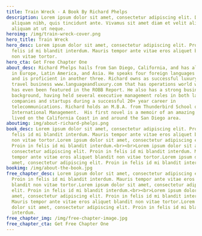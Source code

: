 ```yaml
---
title: Train Wreck - A Book By Richard Phelps
description: Lorem ipsum dolor sit amet, consectetur adipiscing elit. Duis at
  aliquam nibh, quis tincidunt ante. Vivamus sit amet diam et velit aliquam
  aliquam at ut neque.
heroimg: /img/train-wreck-cover.png
hero_title: Train Wreck
hero_desc: Lorem ipsum dolor sit amet, consectetur adipiscing elit. Proin in
  felis id mi blandit interdum. Mauris tempor ante vitae eros aliquet blandit
  non vitae tortor.
hero_cta: Get Free Chapter One
about_desc: Richard Phelps hails from San Diego, California, and has also lived
  in Europe, Latin America, and Asia. He speaks four foreign languages fluently
  and is proficient in another three. Richard owns as successful luxury language
  travel business www.languageandluxury.com that has operations world wide, and
  has even been featured in the ROBB Report. He also has a strong business
  background, having held several executive management roles in both large
  companies and startups during a successful 20+ year career in
  telecommunications. Richard holds an M.B.A. from Thunderbird School of
  International Management.  His first novel is a memoir of an amazing life
  lived on the California Coast in and around the San Diego area.
aboutimg: img/about-richard-phelps.png
book_desc: Lorem ipsum dolor sit amet, consectetur adipiscing elit. Proin in
  felis id mi blandit interdum. Mauris tempor ante vitae eros aliquet blandit
  non vitae tortor.Lorem ipsum dolor sit amet, consectetur adipiscing elit.
  Proin in felis id mi blandit interdum.<br><br>Lorem ipsum dolor sit amet,
  consectetur adipiscing elit. Proin in felis id mi blandit interdum. Mauris
  tempor ante vitae eros aliquet blandit non vitae tortor.Lorem ipsum dolor sit
  amet, consectetur adipiscing elit. Proin in felis id mi blandit interdum.
bookimg: /img/about-the-book.jpg
free_chapter_desc: Lorem ipsum dolor sit amet, consectetur adipiscing elit.
  Proin in felis id mi blandit interdum. Mauris tempor ante vitae eros aliquet
  blandit non vitae tortor.Lorem ipsum dolor sit amet, consectetur adipiscing
  elit. Proin in felis id mi blandit interdum.<br><br>Lorem ipsum dolor sit
  amet, consectetur adipiscing elit. Proin in felis id mi blandit interdum.
  Mauris tempor ante vitae eros aliquet blandit non vitae tortor.Lorem ipsum
  dolor sit amet, consectetur adipiscing elit. Proin in felis id mi blandit
  interdum.
free_chapter_img: /img/free-chapter-image.jpg
free_chapter_cta: Get Free Chapter One
---
```

